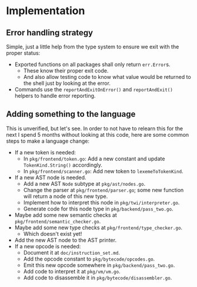 # Implementation

## Error handling strategy

Simple, just a little help from the type system to ensure we exit with the
proper status:

* Exported functions on all packages shall only return `err.Error`s.
    * These know their proper exit code.
    * And also allow testing code to know what value would be returned to the
      shell just by looking at the error.
* Commands use the `reportAndExitOnError()` and `reportAndExit()` helpers to
  handle error reporting.

## Adding something to the language

This is unverified, but let's see. In order to not have to relearn this for the
next I spend 5 months without looking at this code, here are some common steps
to make a language change:

* If a new token is needed:
    * In `pkg/frontend/token.go`: Add a new constant and update
      `TokenKind.String()` accordingly.
    * In `pkg/frontend/scanner.go`: Add new token to `lexemeToTokenKind`.
* If a new AST node is needed.
    * Add a new AST `Node` subtype at `pkg/ast/nodes.go`.
    * Change the parser at `pkg/frontend/parser.go`; some new function will
      return a node of this new type.
    * Implement how to interpret this node in `pkg/twi/interpreter.go`.
    * Generate code for this node type in `pkg/backend/pass_two.go`.
* Maybe add some new semantic checks at `pkg/frontend/semantic_checker.go`.
* Maybe add some new type checks at `pkg/frontend/type_checker.go`.
    * Which doesn't exist yet!
* Add the new AST node to the AST printer.
* If a new opcode is needed:
    * Document it at `doc/instruction_set.md`.
    * Add the opcode constant to `pkg/bytecode/opcodes.go`.
    * Emit this new opcode somewhere in `pkg/backend/pass_two.go`.
    * Add code to interpret it at `pkg/vm/vm.go`.
    * Add code to disassemble it in `pkg/bytecode/disassembler.go`.
